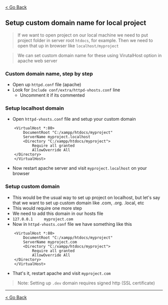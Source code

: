 [< Go Back](../README.md)
## Setup custom domain name for local project

> If we want to open project on our local machine we need to put project folder in server root
> `htdocs`, for example. Then we need to open that up in browser like `localhost/myproject`

> We can set custom domain name for these using VirutalHost option in apache web server

### Custom domain name, step by step

- Open up `httpd.conf` file (apache)
- Look for `Include conf/extra/httpd-vhosts.conf` line
  - Uncomment it if its commented

### Setup localhost domain
- Open `httpd-vhosts.conf` file and setup your custom domain

```apacheconf
    <VirtualHost *:80>
        DocumentRoot "C:/xampp/htdocs/myproject"
        ServerName myproject.localhost
        <Directory "C:/xampp/htdocs/myproject">
            Require all granted
            AllowOverride All
    </Directory>
    </VirtualHost>
```

- Now restart apache server and visit `myproject.localhost` on your browser

### Setup custom domain
- This would be the usual way to set up project on localhost, but let's say that we want to set up custom domain like .com, .org. .local, etc
- This would require one more step
- We need to add this domain in our hosts file
- `127.0.0.1     myproject.com`
- Now in `httpd-vhosts.conf` file we have something like this

```apacheconf
    <VirtualHost *:80>
        DocumentRoot "C:/xampp/htdocs/myproject"
        ServerName myproject.com
        <Directory "C:/xampp/htdocs/myproject">
            Require all granted
            AllowOverride All
    </Directory>
    </VirtualHost>
```

- That's it, restart apache and visit `myproject.com`

> Note: Setting up `.dev` domain requires signed http (SSL certificate)

<hr>

[< Go Back](../README.md)
